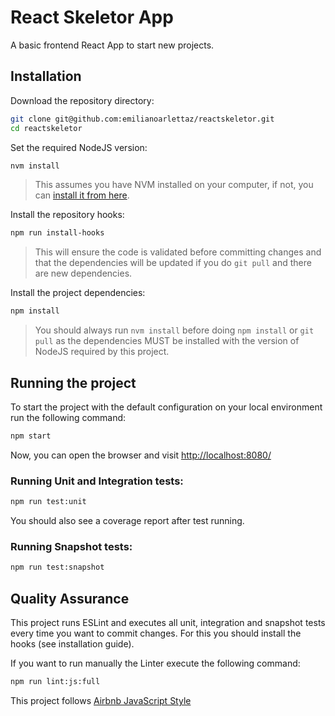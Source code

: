# React Skeletor App

A basic frontend React App to start new projects.

## Installation

Download the repository directory:

```bash
git clone git@github.com:emilianoarlettaz/reactskeletor.git
cd reactskeletor
```

Set the required NodeJS version:

```bash
nvm install
```

> This assumes you have NVM installed on your computer, if not, you can [install it from here](https://github.com/creationix/nvm#installation).

Install the repository hooks:

```bash
npm run install-hooks
```

> This will ensure the code is validated before committing changes and that the dependencies will be updated if you do `git pull` and there are new dependencies.

Install the project dependencies:

```bash
npm install
```

> You should always run `nvm install` before doing `npm install` or `git pull` as the dependencies MUST be installed with the version of NodeJS required by this project.

## Running the project

To start the project with the default configuration on your local environment run the following command:

```bash
npm start
```

Now, you can open the browser and visit [http://localhost:8080/](http://localhost:8080/)

### Running Unit and Integration tests:

```bash
npm run test:unit
```

You should also see a coverage report after test running.


### Running Snapshot tests:

```bash
npm run test:snapshot
```

## Quality Assurance

This project runs ESLint and executes all unit, integration and snapshot tests every time you want to commit changes. For this you should install the hooks (see installation guide).

If you want to run manually the Linter execute the following command:

```bash
npm run lint:js:full
```

This project follows [Airbnb JavaScript Style](https://github.com/airbnb/javascript)
